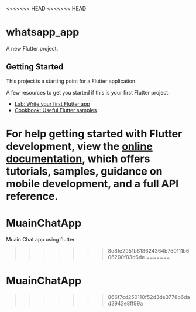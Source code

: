 <<<<<<< HEAD
<<<<<<< HEAD
# whatsapp_app

A new Flutter project.

## Getting Started

This project is a starting point for a Flutter application.

A few resources to get you started if this is your first Flutter project:

- [Lab: Write your first Flutter app](https://docs.flutter.dev/get-started/codelab)
- [Cookbook: Useful Flutter samples](https://docs.flutter.dev/cookbook)

For help getting started with Flutter development, view the
[online documentation](https://docs.flutter.dev/), which offers tutorials,
samples, guidance on mobile development, and a full API reference.
=======
# MuainChatApp
Muain Chat  app using flutter 
>>>>>>> 8d8fe2951b618624364b750111b606200f03d6de
=======
# MuainChatApp
>>>>>>> 866f7cd250110f52d3de3778b6dad2942e8ff99a
